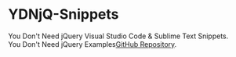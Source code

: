 # YDNjQ-Snippets
 You Don't Need jQuery Visual Studio Code & Sublime Text Snippets. <br>
 You Don't Need jQuery Examples<a href="https://github.com/nefe/You-Dont-Need-jQuery">GitHub Repository</a>.
